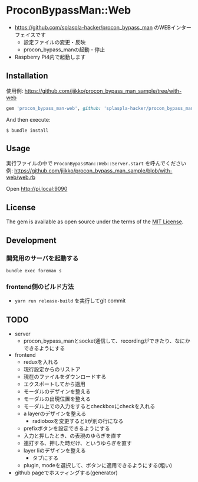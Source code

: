 # ProconBypassMan::Web
*  https://github.com/splaspla-hacker/procon_bypass_man のWEBインターフェイスです
    * 設定ファイルの変更・反映
    * procon_bypass_manの起動・停止
* Raspberry Pi4内で起動します

## Installation
使用例: https://github.com/jiikko/procon_bypass_man_sample/tree/with-web

```ruby
gem 'procon_bypass_man-web', github: 'splaspla-hacker/procon_bypass_man-web'
```

And then execute:

    $ bundle install

## Usage
実行ファイルの中で `ProconBypassMan::Web::Server.start` を呼んでください  
例: https://github.com/jiikko/procon_bypass_man_sample/blob/with-web/web.rb  

Open http://pi.local:9090

## License

The gem is available as open source under the terms of the [MIT License](https://opensource.org/licenses/MIT).

## Development
### 開発用のサーバを起動する
`bundle exec foreman s`

### frontend側のビルド方法
* `yarn run release-build` を実行してgit commit

## TODO
* server
    * procon_bypass_manとsocket通信して、recordingができたり、なにかできるようにする
* frontend
    * reduxを入れる
    * 現行設定からのリストア
    * 現在のファイルをダウンロードする
    * エクスポートしてから適用
    * モーダルのデザインを整える
    * モーダルの出現位置を整える
    * モーダル上での入力をするとcheckboxにcheckを入れる
    * a layerのデザインを整える
        * radioboxを変更するとliが別の行になる
    * prefixボタンを設定できるようにする
    * 入力と押したとき、の表現のゆらぎを直す
    * 連打する、押した時だけ、というゆらぎを直す
    * layer liのデザインを整える
        * タブにする
    * plugin, modeを選択して、ボタンに適用できるようにする(粗い)
* github pageでホスティングする(generator)
